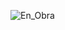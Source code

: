 ![En_Obra](https://github.com/j1t077/j1t077.github.io/assets/96486397/603dea69-4d1a-4196-9e2e-a5d38311666f)
